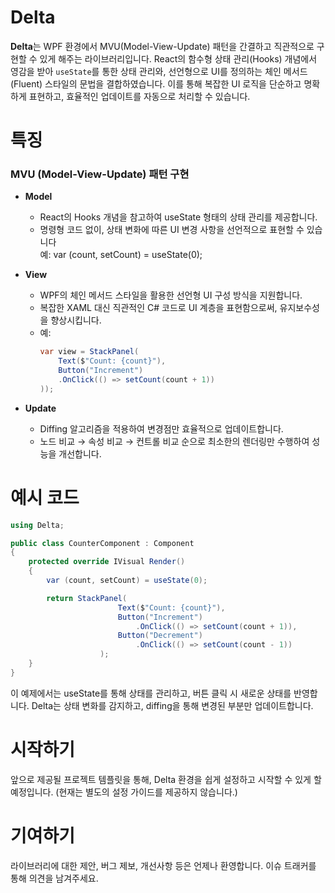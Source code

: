 # Delta
**Delta**는 WPF 환경에서 MVU(Model-View-Update) 패턴을 간결하고 직관적으로 구현할 수 있게 해주는 라이브러리입니다. React의 함수형 상태 관리(Hooks) 개념에서 영감을 받아 `useState`를 통한 상태 관리와, 선언형으로 UI를 정의하는 체인 메서드(Fluent) 스타일의 문법을 결합하였습니다. 이를 통해 복잡한 UI 로직을 단순하고 명확하게 표현하고, 효율적인 업데이트를 자동으로 처리할 수 있습니다.

# 특징
### MVU (Model-View-Update) 패턴 구현
- **Model**
    - React의 Hooks 개념을 참고하여 useState 형태의 상태 관리를 제공합니다.
    - 명령형 코드 없이, 상태 변화에 따른 UI 변경 사항을 선언적으로 표현할 수 있습니다
    <br/>예: var (count, setCount) = useState(0);
- **View**
    - WPF의 체인 메서드 스타일을 활용한 선언형 UI 구성 방식을 지원합니다.
    - 복잡한 XAML 대신 직관적인 C# 코드로 UI 계층을 표현함으로써, 유지보수성을 향상시킵니다.
    - 예:
        ```csharp
        var view = StackPanel(  
            Text($"Count: {count}"),
            Button("Increment")
            .OnClick(() => setCount(count + 1))
        ));
        ```
- **Update**

    - Diffing 알고리즘을 적용하여 변경점만 효율적으로 업데이트합니다.
    - 노드 비교 → 속성 비교 → 컨트롤 비교 순으로 최소한의 렌더링만 수행하여 성능을 개선합니다.
# 예시 코드
```csharp
using Delta;

public class CounterComponent : Component
{
    protected override IVisual Render()
    {
        var (count, setCount) = useState(0);

        return StackPanel(
                        Text($"Count: {count}"),
                        Button("Increment")
                            .OnClick(() => setCount(count + 1)),
                        Button("Decrement")
                            .OnClick(() => setCount(count - 1))
                    );
    }
}
```
이 예제에서는 useState를 통해 상태를 관리하고, 버튼 클릭 시 새로운 상태를 반영합니다. Delta는 상태 변화를 감지하고, diffing을 통해 변경된 부분만 업데이트합니다.

# 시작하기
앞으로 제공될 프로젝트 템플릿을 통해, Delta 환경을 쉽게 설정하고 시작할 수 있게 할 예정입니다.
(현재는 별도의 설정 가이드를 제공하지 않습니다.)

# 기여하기
라이브러리에 대한 제안, 버그 제보, 개선사항 등은 언제나 환영합니다.
이슈 트래커를 통해 의견을 남겨주세요.
